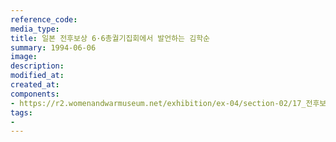 ```yaml
---
reference_code:
media_type:
title: 일본 전후보상 6·6총궐기집회에서 발언하는 김학순
summary: 1994-06-06
image:
description:
modified_at:
created_at:
components:
- https://r2.womenandwarmuseum.net/exhibition/ex-04/section-02/17_전후보상%206.6집회에서%20발언하는%20김학순.JPG
tags:
-
---
```

